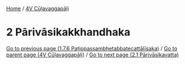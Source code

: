 
[Home](/) / [4V Cūḷavaggapāḷi](../4V.md)

# 2 Pārivāsikakkhandhaka


[Go to previous page (1.7.6 Paṭippassambhetabbatecattālīsaka)](1/1.7/1.7.6.md) / [Go to parent page (4V Cūḷavaggapāḷi)](0.md) / [Go to next page (2.1 Pārivāsikavatta)](2/2.1.md)


